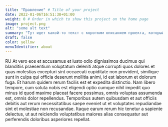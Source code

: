 ```yaml
---
title: "Правление" # Title of your project
date: 2022-01-06T16:51:38+01:00
weight: 0 # Order in which to show this project on the home page
image: project.png
alt: "some alt text"
summary: "Тут идет какой-то текст с коротким описанием проекта, который может быть и длинным, и которотким."
draft: false
color: yellow
menuIdentifier: about
---
```


RU At vero eos et accusamus et iusto odio dignissimos ducimus qui blanditiis praesentium voluptatum deleniti atque corrupti quos dolores et quas molestias excepturi sint occaecati cupiditate non provident, similique sunt in culpa qui officia deserunt mollitia animi, id est laborum et dolorum fuga. Et harum quidem rerum facilis est et expedita distinctio. Nam libero tempore, cum soluta nobis est eligendi optio cumque nihil impedit quo minus id quod maxime placeat facere possimus, omnis voluptas assumenda est, omnis dolor repellendus. Temporibus autem quibusdam et aut officiis debitis aut rerum necessitatibus saepe eveniet ut et voluptates repudiandae sint et molestiae non recusandae. Itaque earum rerum hic tenetur a sapiente delectus, ut aut reiciendis voluptatibus maiores alias consequatur aut perferendis doloribus asperiores repellat.
